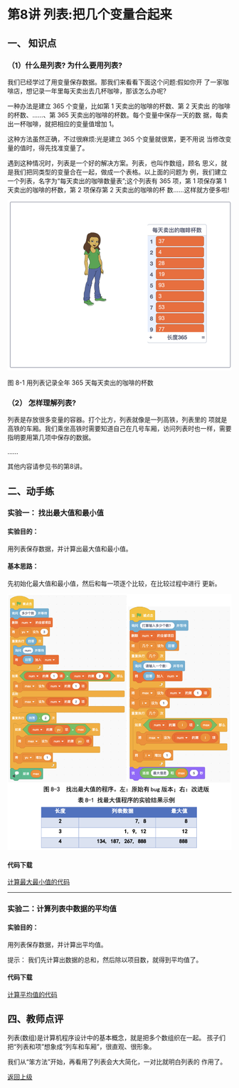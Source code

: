 # 第8讲 列表:把几个变量合起来

## 一、	知识点


### （1）什么是列表? 为什么要用列表? 

我们已经学过了用变量保存数据。那我们来看看下面这个问题:假如你开 了一家咖啡店，想记录一年里每天卖出去几杯咖啡，那该怎么办呢?

一种办法是建立 365 个变量，比如第 1 天卖出的咖啡的杯数、第 2 天卖出 的咖啡的杯数、......、第 365 天卖出的咖啡的杯数。每个变量中保存一天的数 据，每卖出一杯咖啡，就把相应的变量值增加 1。

这种方法虽然正确，不过很麻烦:光是建立 365 个变量就很累，更不用说 当修改变量的值时，得先找准变量了。

遇到这种情况时，列表是一个好的解决方案。列表，也叫作数组，顾名 思义，就是我们把同类型的变量合在一起，做成一个表格。以上面的问题为 例，我们建立一个列表，名字为“每天卖出的咖啡数量表”;这个列表有 365 项，第 1 项保存第 1 天卖出的咖啡的杯数，第 2 项保存第 2 天卖出的咖啡的杯 数......这样就方便多啦!


![图8-1](Figures/Lec8-1.png)

图 8-1 用列表记录全年 365 天每天卖出的咖啡的杯数


### （2）	怎样理解列表? 

列表是存放很多变量的容器。打个比方，列表就像是一列高铁，列表里的 项就是高铁的车厢。我们乘坐高铁时需要知道自己在几号车厢，访问列表时也一样，需要指明要用第几项中保存的数据。




......

其他内容请参见书的第8讲。

## 二、动手练

### 实验一：  找出最大值和最小值

#### 实验目的： 

用列表保存数据，并计算出最大值和最小值。

#### 基本思路： 

先初始化最大值和最小值，然后和每一项逐个比较，在比较过程中进行 更新。

![图8-3](Figures/Lec8-3.png)

#### 代码下载 

[计算最大最小值的代码](Code/第8讲-计算最大最小值-修正版.sb3) 

--- 

### 实验二：计算列表中数据的平均值

#### 实验目的： 

用列表保存数据，并计算出平均值。

提示： 我们先计算出数据的总和，然后除以项目数，就得到平均值了。


#### 代码下载

[计算平均值的代码](Code/第8讲-计算平均值.sb3) 





## 四、教师点评

列表(数组)是计算机程序设计中的基本概念，就是把多个数组织在一起。 孩子们把“列表和项”想象成“列车和车厢”，很直观、很形象。

我们从“笨方法”开始，再看用了列表会大大简化，一对比就明白列表的 作用了。


[返回上级](index.md)


